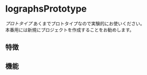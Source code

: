 # lographsPrototype
*プロトタイプ*
あくまでプロトタイプなので実験的にお使いください。  
本番用には新規にプロジェクトを作成することをお勧めします。

## 特徴

## 機能

